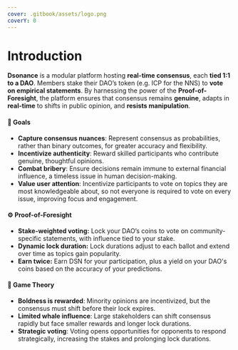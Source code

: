 ```yaml
---
cover: .gitbook/assets/logo.png
coverY: 0
---
```


# Introduction

**Dsonance** is a modular platform hosting **real-time consensus**, each **tied 1:1 to a DAO**. Members stake their DAO’s token (e.g. ICP for the NNS) to **vote on empirical statements**. By harnessing the power of the **Proof-of-Foresight**, the platform ensures that consensus remains **genuine**, adapts in **real-time** to shifts in public opinion, and **resists manipulation**.

#### 🎯 **Goals**

* **Capture consensus nuances**: Represent consensus as probabilities, rather than binary outcomes, for greater accuracy and flexibility.
* **Incentivize authenticity**: Reward skilled participants who contribute genuine, thoughtful opinions.
* **Combat bribery**: Ensure decisions remain immune to external financial influence, a timeless issue in human decision-making.
* **Value user attention**: Incentivize participants to vote on topics they are most knowledgeable about, so not everyone is required to vote on every issue, improving focus and engagement.

#### ⚙️ **Proof-of-Foresight**

* **Stake-weighted voting:** Lock your DAO’s coins to vote on community-specific statements, with influence tied to your stake.
* **Dynamic lock duration:** Lock durations adjust to each ballot and extend over time as topics gain popularity.
* **Earn twice:** Earn DSN for your participation, plus a yield on your DAO's coins based on the accuracy of your predictions.

#### 🎲 **Game Theory**

* **Boldness is rewarded**: Minority opinions are incentivized, but the consensus must shift before their lock expires.
* **Limited whale influence**: Large stakeholders can shift consensus rapidly but face smaller rewards and longer lock durations.
* **Strategic voting**: Voting opens opportunities for opponents to respond strategically, increasing the stakes and prolonging lock durations.
